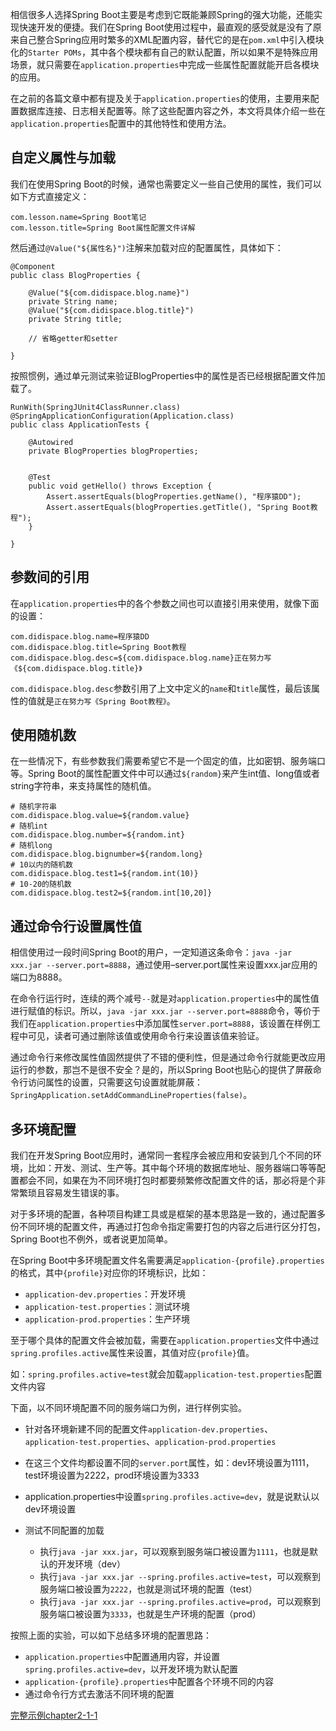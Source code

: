 相信很多人选择Spring Boot主要是考虑到它既能兼顾Spring的强大功能，还能实现快速开发的便捷。我们在Spring Boot使用过程中，最直观的感受就是没有了原来自己整合Spring应用时繁多的XML配置内容，替代它的是在``pom.xml``中引入模块化的``Starter POMs``，其中各个模块都有自己的默认配置，所以如果不是特殊应用场景，就只需要在``application.properties``中完成一些属性配置就能开启各模块的应用。  

在之前的各篇文章中都有提及关于``application.properties``的使用，主要用来配置数据库连接、日志相关配置等。除了这些配置内容之外，本文将具体介绍一些在``application.properties``配置中的其他特性和使用方法。

## 自定义属性与加载
我们在使用Spring Boot的时候，通常也需要定义一些自己使用的属性，我们可以如下方式直接定义：
```
com.lesson.name=Spring Boot笔记
com.lesson.title=Spring Boot属性配置文件详解
```
然后通过``@Value("${属性名}")``注解来加载对应的配置属性，具体如下：
```
@Component
public class BlogProperties {

    @Value("${com.didispace.blog.name}")
    private String name;
    @Value("${com.didispace.blog.title}")
    private String title;

    // 省略getter和setter

}
```
按照惯例，通过单元测试来验证BlogProperties中的属性是否已经根据配置文件加载了。
```
RunWith(SpringJUnit4ClassRunner.class)
@SpringApplicationConfiguration(Application.class)
public class ApplicationTests {

	@Autowired
	private BlogProperties blogProperties;


	@Test
	public void getHello() throws Exception {
		Assert.assertEquals(blogProperties.getName(), "程序猿DD");
		Assert.assertEquals(blogProperties.getTitle(), "Spring Boot教程");
	}

}
```
## 参数间的引用
在``application.properties``中的各个参数之间也可以直接引用来使用，就像下面的设置：
```
com.didispace.blog.name=程序猿DD
com.didispace.blog.title=Spring Boot教程
com.didispace.blog.desc=${com.didispace.blog.name}正在努力写《${com.didispace.blog.title}》
```
``com.didispace.blog.desc``参数引用了上文中定义的``name``和``title``属性，最后该属性的值就是``正在努力写《Spring Boot教程》``。
## 使用随机数
在一些情况下，有些参数我们需要希望它不是一个固定的值，比如密钥、服务端口等。Spring Boot的属性配置文件中可以通过``${random}``来产生int值、long值或者string字符串，来支持属性的随机值。
```
# 随机字符串
com.didispace.blog.value=${random.value}
# 随机int
com.didispace.blog.number=${random.int}
# 随机long
com.didispace.blog.bignumber=${random.long}
# 10以内的随机数
com.didispace.blog.test1=${random.int(10)}
# 10-20的随机数
com.didispace.blog.test2=${random.int[10,20]}
```
## 通过命令行设置属性值
相信使用过一段时间Spring Boot的用户，一定知道这条命令：``java -jar xxx.jar --server.port=8888``，通过使用–server.port属性来设置xxx.jar应用的端口为8888。

在命令行运行时，连续的两个减号``--``就是对``application.properties``中的属性值进行赋值的标识。所以，``java -jar xxx.jar --server.port=8888``命令，等价于我们在``application.properties``中添加属性``server.port=8888``，该设置在样例工程中可见，读者可通过删除该值或使用命令行来设置该值来验证。

通过命令行来修改属性值固然提供了不错的便利性，但是通过命令行就能更改应用运行的参数，那岂不是很不安全？是的，所以Spring Boot也贴心的提供了屏蔽命令行访问属性的设置，只需要这句设置就能屏蔽：``SpringApplication.setAddCommandLineProperties(false)``。
## 多环境配置
我们在开发Spring Boot应用时，通常同一套程序会被应用和安装到几个不同的环境，比如：开发、测试、生产等。其中每个环境的数据库地址、服务器端口等等配置都会不同，如果在为不同环境打包时都要频繁修改配置文件的话，那必将是个非常繁琐且容易发生错误的事。

对于多环境的配置，各种项目构建工具或是框架的基本思路是一致的，通过配置多份不同环境的配置文件，再通过打包命令指定需要打包的内容之后进行区分打包，Spring Boot也不例外，或者说更加简单。

在Spring Boot中多环境配置文件名需要满足``application-{profile}.properties``的格式，其中``{profile}``对应你的环境标识，比如：

* ``application-dev.properties``：开发环境
* ``application-test.properties``：测试环境
* ``application-prod.properties``：生产环境

至于哪个具体的配置文件会被加载，需要在``application.properties``文件中通过``spring.profiles.active``属性来设置，其值对应``{profile}``值。

如：``spring.profiles.active=test``就会加载``application-test.properties``配置文件内容

下面，以不同环境配置不同的服务端口为例，进行样例实验。

* 针对各环境新建不同的配置文件``application-dev.properties``、``application-test.properties``、``application-prod.properties``

* 在这三个文件均都设置不同的``server.port``属性，如：dev环境设置为1111，test环境设置为2222，prod环境设置为3333

* application.properties中设置``spring.profiles.active=dev``，就是说默认以dev环境设置

* 测试不同配置的加载
  
  * 执行``java -jar xxx.jar``，可以观察到服务端口被设置为``1111``，也就是默认的开发环境（dev）
  * 执行``java -jar xxx.jar --spring.profiles.active=test``，可以观察到服务端口被设置为``2222``，也就是测试环境的配置（test）
  * 执行``java -jar xxx.jar --spring.profiles.active=prod``，可以观察到服务端口被设置为``3333``，也就是生产环境的配置（prod）

按照上面的实验，可以如下总结多环境的配置思路：

* ``application.properties``中配置通用内容，并设置``spring.profiles.active=dev``，以开发环境为默认配置
* ``application-{profile}.properties``中配置各个环境不同的内容
* 通过命令行方式去激活不同环境的配置

[完整示例chapter2-1-1](http://git.oschina.net/didispace/SpringBoot-Learning)